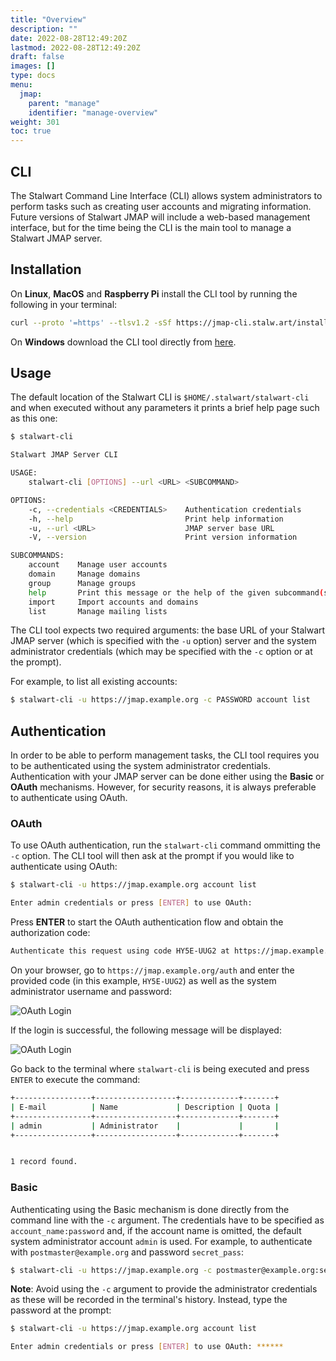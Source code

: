 ```yaml
---
title: "Overview"
description: ""
date: 2022-08-28T12:49:20Z
lastmod: 2022-08-28T12:49:20Z
draft: false
images: []
type: docs
menu:
  jmap:
    parent: "manage"
    identifier: "manage-overview"
weight: 301
toc: true
---
```


## CLI

The Stalwart Command Line Interface (CLI) allows system administrators to perform tasks
such as creating user accounts and migrating information. Future versions of Stalwart JMAP
will include a web-based management interface, but for the time being the CLI is the main
tool to manage a Stalwart JMAP server.

## Installation

On **Linux**, **MacOS** and **Raspberry Pi** install the CLI tool by running the following in your terminal:

```bash
curl --proto '=https' --tlsv1.2 -sSf https://jmap-cli.stalw.art/install.sh | sh
```

On **Windows** download the CLI tool directly from [here](https://github.com/stalwartlabs/jmap-server-cli/releases/latest/download/stalwart-cli-x86_64-pc-windows-msvc.zip).

## Usage

The default location of the Stalwart CLI is ``$HOME/.stalwart/stalwart-cli`` and when executed
without any parameters it prints a brief help page such as this one:

```bash
$ stalwart-cli

Stalwart JMAP Server CLI

USAGE:
    stalwart-cli [OPTIONS] --url <URL> <SUBCOMMAND>

OPTIONS:
    -c, --credentials <CREDENTIALS>    Authentication credentials
    -h, --help                         Print help information
    -u, --url <URL>                    JMAP server base URL
    -V, --version                      Print version information

SUBCOMMANDS:
    account    Manage user accounts
    domain     Manage domains
    group      Manage groups
    help       Print this message or the help of the given subcommand(s)
    import     Import accounts and domains
    list       Manage mailing lists
```

The CLI tool expects two required arguments: the base URL of your Stalwart JMAP server (which is 
specified with the ``-u`` option) server and the system administrator credentials (which 
may be specified with the ``-c`` option or at the prompt).

For example, to list all existing accounts:

```bash
$ stalwart-cli -u https://jmap.example.org -c PASSWORD account list
```

## Authentication

In order to be able to perform management tasks, the CLI tool requires you to be authenticated using
the system administrator credentials. Authentication with your JMAP server can be done either
using the **Basic** or **OAuth** mechanisms. However, for security reasons, it is always
preferable to authenticate using OAuth. 

### OAuth

To use OAuth authentication, run the ``stalwart-cli`` command ommitting the ``-c`` option. The CLI tool
will then ask at the prompt if you would like to authenticate using OAuth:

```bash
$ stalwart-cli -u https://jmap.example.org account list

Enter admin credentials or press [ENTER] to use OAuth: 
```

Press __ENTER__ to start the OAuth authentication flow and obtain the authorization code:

```bash
Authenticate this request using code HY5E-UUG2 at https://jmap.example.org/auth. Please ENTER when done.
```

On your browser, go to ``https://jmap.example.org/auth`` and enter the provided code (in this example,
``HY5E-UUG2``) as well as the system administrator username and password:

![OAuth Login](images/oauth_login.png)

If the login is successful, the following message will be displayed:

![OAuth Login](images/oauth_success.png)

Go back to the terminal where ``stalwart-cli`` is being executed and press ``ENTER`` to execute
the command:

```bash
+-----------------+------------------+-------------+-------+
| E-mail          | Name             | Description | Quota |
+-----------------+------------------+-------------+-------+
| admin           | Administrator    |             |       |
+-----------------+------------------+-------------+-------+


1 record found.
```

### Basic

Authenticating using the Basic mechanism is done directly from the command line with the ``-c`` argument.
The credentials have to be specified as ``account_name:password`` and, if the account name is omitted, the 
default system administrator account ``admin`` is used.
For example, to authenticate with ``postmaster@example.org`` and password ``secret_pass``:

```bash
$ stalwart-cli -u https://jmap.example.org -c postmaster@example.org:secret_pass account list
```

**Note**: Avoid using the ``-c`` argument to provide the administrator credentials as these
will be recorded in the terminal's history. Instead, type the password at the prompt:

```bash
$ stalwart-cli -u https://jmap.example.org account list

Enter admin credentials or press [ENTER] to use OAuth: ******
```
